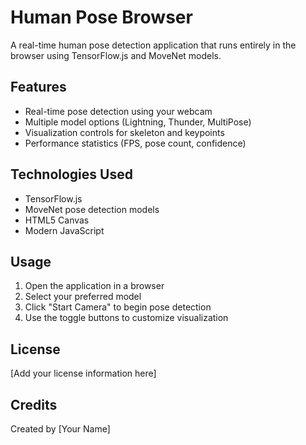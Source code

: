 # Human Pose Browser

A real-time human pose detection application that runs entirely in the browser using TensorFlow.js and MoveNet models.

## Features

- Real-time pose detection using your webcam
- Multiple model options (Lightning, Thunder, MultiPose)
- Visualization controls for skeleton and keypoints
- Performance statistics (FPS, pose count, confidence)

## Technologies Used

- TensorFlow.js
- MoveNet pose detection models
- HTML5 Canvas
- Modern JavaScript

## Usage

1. Open the application in a browser
2. Select your preferred model
3. Click "Start Camera" to begin pose detection
4. Use the toggle buttons to customize visualization

## License

[Add your license information here]

## Credits

Created by [Your Name]
